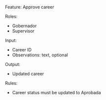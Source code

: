 Feature: Approve career

Roles:
- Gobernador
- Supervisor

Input:
- Career ID
- Observations: text, optional

Output:
- Updated career

Rules:
- Career status must be updated to Aprobada